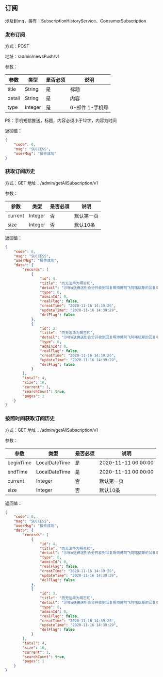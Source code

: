 ## 订阅
涉及到mq，类有：SubscriptionHistoryService、ConsumerSubscription

### 发布订阅
方式：POST

地址：/admin/newsPush/v1

参数：

|参数|类型|是否必须|说明|
|---|---|---|---|
|title|String|是|标题|
|detail|String|是|内容|
|type|Integer|是|0-邮件 1-手机号|
PS：手机短信推送，标题，内容必须小于12字，内容为时间

返回值：
```json
{
    "code": 0,
    "msg": "SUCCESS",
    "userMsg": "操作成功"
}
```

### 获取订阅历史
方式：GET
地址：/admin/getAllSubscription/v1

参数：

|参数|类型|是否必须|说明|
|---|----|---|---|
|current|Integer|否|默认第一页|
|size|Integer|否|默认10条|

返回值：

```json
{
    "code": 0,
    "msg": "SUCCESS",
    "userMsg": "操作成功",
    "data": {
        "records": [
            {
                "id": 4,
                "title": "而无法华为啊否和",
                "detail": "沙嗲u送佛送到会分开收到回复啊师傅阿飞阿喀琉斯的回复喀什东路发货阿萨",
                "type": 0,
                "adminId": 0,
                "realFlag": false,
                "creatTime": "2020-11-16 14:39:26",
                "updateTime": "2020-11-16 14:39:29",
                "delFlag": false
            },
            {
                "id": 3,
                "title": "而无法华为啊否和",
                "detail": "沙嗲u送佛送到会分开收到回复啊师傅阿飞阿喀琉斯的回复喀什东路发货阿萨",
                "type": 0,
                "adminId": 0,
                "realFlag": false,
                "creatTime": "2020-11-16 14:39:26",
                "updateTime": "2020-11-16 14:39:29",
                "delFlag": false
            }
        ],
        "total": 4,
        "size": 10,
        "current": 1,
        "searchCount": true,
        "pages": 1
    }
}
```


### 按照时间获取订阅历史
方式：GET
地址：/admin/getAllSubscription/v1

参数：

|参数|类型|是否必须|说明|
|---|----|---|---|
|beginTime|LocalDateTime|是|2020-11-11 00:00:00|
|endTime|LocalDateTime|是|2020-11-11 00:00:00|
|current|Integer|否|默认第一页|
|size|Integer|否|默认10条|

返回值：

```json
{
    "code": 0,
    "msg": "SUCCESS",
    "userMsg": "操作成功",
    "data": {
        "records": [
            {
                "id": 4,
                "title": "而无法华为啊否和",
                "detail": "沙嗲u送佛送到会分开收到回复啊师傅阿飞阿喀琉斯的回复喀什东路发货阿萨",
                "type": 0,
                "adminId": 0,
                "realFlag": false,
                "creatTime": "2020-11-16 14:39:26",
                "updateTime": "2020-11-16 14:39:29",
                "delFlag": false
            },
            {
                "id": 3,
                "title": "而无法华为啊否和",
                "detail": "沙嗲u送佛送到会分开收到回复啊师傅阿飞阿喀琉斯的回复喀什东路发货阿萨",
                "type": 0,
                "adminId": 0,
                "realFlag": false,
                "creatTime": "2020-11-16 14:39:26",
                "updateTime": "2020-11-16 14:39:29",
                "delFlag": false
            }
        ],
        "total": 4,
        "size": 10,
        "current": 1,
        "searchCount": true,
        "pages": 1
    }
}
```

